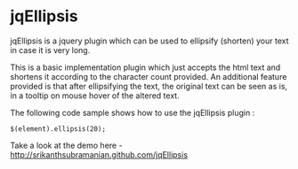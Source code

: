jqEllipsis
===============

jqEllipsis is a jquery plugin which can be used to ellipsify (shorten) your text in case it is very long.

This is a basic implementation plugin which just accepts the html text and shortens it according to the character
count provided. An additional feature provided is that after ellipsifying the text, the original text can be seen 
as is, in a tooltip on mouse hover of the altered text.

The following code sample shows how to use the jqEllipsis plugin : 

	$(element).ellipsis(20);


Take a look at the demo here - http://srikanthsubramanian.github.com/jqEllipsis

